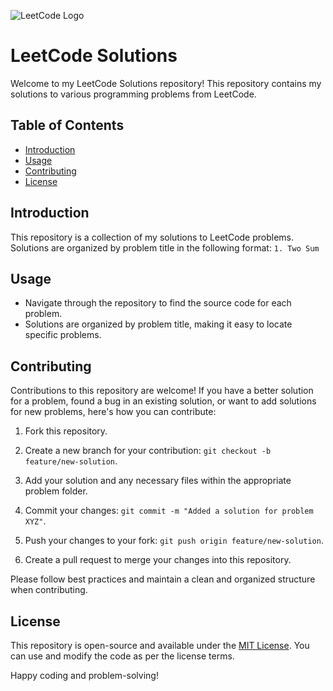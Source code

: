 ![LeetCode Logo](https://upload.wikimedia.org/wikipedia/commons/0/0a/LeetCode_Logo_black_with_text.svg)

# LeetCode Solutions

Welcome to my LeetCode Solutions repository! This repository contains my solutions to various programming problems from LeetCode.

## Table of Contents

- [Introduction](#introduction)
- [Usage](#usage)
- [Contributing](#contributing)
- [License](#license)

## Introduction

This repository is a collection of my solutions to LeetCode problems. Solutions are organized by problem title in the following format: `1. Two Sum`

## Usage

- Navigate through the repository to find the source code for each problem.
- Solutions are organized by problem title, making it easy to locate specific problems.

## Contributing

Contributions to this repository are welcome! If you have a better solution for a problem, found a bug in an existing solution, or want to add solutions for new problems, here's how you can contribute:

1. Fork this repository.
2. Create a new branch for your contribution: `git checkout -b feature/new-solution`.
3. Add your solution and any necessary files within the appropriate problem folder.

4. Commit your changes: `git commit -m "Added a solution for problem XYZ"`.
5. Push your changes to your fork: `git push origin feature/new-solution`.
6. Create a pull request to merge your changes into this repository.

Please follow best practices and maintain a clean and organized structure when contributing.

## License

This repository is open-source and available under the [MIT License](LICENSE). You can use and modify the code as per the license terms.

Happy coding and problem-solving!
